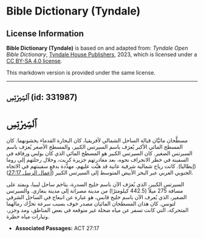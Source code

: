# Bible Dictionary (Tyndale)

## License Information

**Bible Dictionary (Tyndale)** is based on and adapted from: _Tyndale Open Bible Dictionary_, [Tyndale House Publishers](https://tyndaleopenresources.com/), 2023, which is licensed under a [CC BY-SA 4.0 license](https://creativecommons.org/licenses/by-sa/4.0/legalcode.en).

This markdown version is provided under the same license.



--------------------------------

## ٱلسِّيرْتِسِ (id: 331987)

ٱلسِّيرْتِسِ
============

مسطَّحان مائيَّان قبالة الساحل الشمالي لأفريقيا، كان البحارة القدماء يخشونهما. كان المسطح المائي الأكبر يُعرَف باسم السيرتس الكبير، والمسطح الأصغر يُعرَف باسم السيرتس الصغير. كان السيرتس الكبير هو المسطح المائي الذي كان بولس ورفاقه في السفينة في خطر الانجراف نحوه، بعد مغادرتهم جزيرة كريت، وخلال رحلتهم إلى روما (إيطاليا). كانت رياح شمالية شرقية عاتية قد هبَّت عليهم، مهدِّدة بدفع سفينتهم في الاتجاه الجنوبي الغربي عبر البحر الأبيض المتوسط إلى السيرتس الكبير ([أعمال الرسل 27:17](https://ref.ly/Acts27:17)).

السيرتس الكبير، الذي يُعرَف الآن باسم خليج السدرة، يتاخم ساحل ليبيا، ويمتد على مسافة 275 ميلاً (442\.5 كيلومترًا) من مدينة مصراتة إلى مدينة بنغازي. والسيرتس الصغير، الذي يُعرف الآن باسم خليج قابس، هو عبارة عن انبعاج في الساحل الشرقي لتونس. كان هذان المسطحان المائيان مصدر خوف بسبب سرعة تحرُّك رمالهما المتحركة، التي كانت تسفر عن مياه ضحلة غير متوقعة في بعض المناطق، ومد وجزر، وتيارات مياه خطرة.

* **Associated Passages:** ACT 27:17

